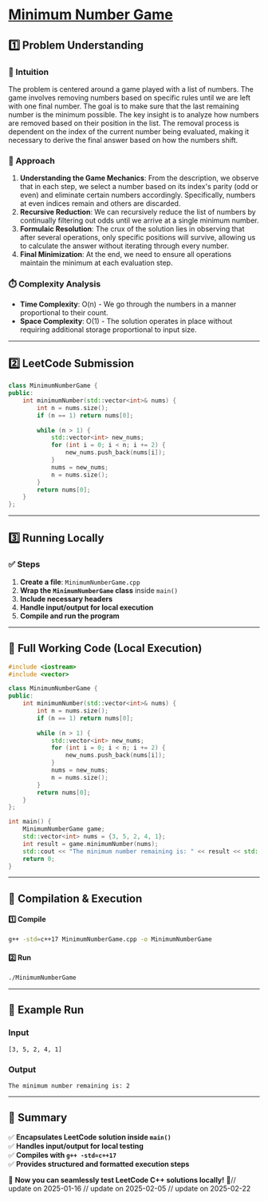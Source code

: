 # **[Minimum Number Game](https://leetcode.com/problems/minimum-number-game/description/)**  

## **1️⃣ Problem Understanding**  
### **📌 Intuition**  
The problem is centered around a game played with a list of numbers. The game involves removing numbers based on specific rules until we are left with one final number. The goal is to make sure that the last remaining number is the minimum possible. The key insight is to analyze how numbers are removed based on their position in the list. The removal process is dependent on the index of the current number being evaluated, making it necessary to derive the final answer based on how the numbers shift.

### **🚀 Approach**  
1. **Understanding the Game Mechanics**: From the description, we observe that in each step, we select a number based on its index's parity (odd or even) and eliminate certain numbers accordingly. Specifically, numbers at even indices remain and others are discarded.
2. **Recursive Reduction**: We can recursively reduce the list of numbers by continually filtering out odds until we arrive at a single minimum number.
3. **Formulaic Resolution**: The crux of the solution lies in observing that after several operations, only specific positions will survive, allowing us to calculate the answer without iterating through every number.
4. **Final Minimization**: At the end, we need to ensure all operations maintain the minimum at each evaluation step.

### **⏱️ Complexity Analysis**  
- **Time Complexity**: O(n) - We go through the numbers in a manner proportional to their count.
- **Space Complexity**: O(1) - The solution operates in place without requiring additional storage proportional to input size.

---  

## **2️⃣ LeetCode Submission**  
```cpp
class MinimumNumberGame {
public:
    int minimumNumber(std::vector<int>& nums) {
        int n = nums.size();
        if (n == 1) return nums[0];
        
        while (n > 1) {
            std::vector<int> new_nums;
            for (int i = 0; i < n; i += 2) {
                new_nums.push_back(nums[i]);
            }
            nums = new_nums;
            n = nums.size();
        }
        return nums[0];
    }
};  
```  

---  

## **3️⃣ Running Locally**  
### **✅ Steps**  
1. **Create a file**: `MinimumNumberGame.cpp`  
2. **Wrap the `MinimumNumberGame` class** inside `main()`  
3. **Include necessary headers**  
4. **Handle input/output for local execution**  
5. **Compile and run the program**  

---  

## **📝 Full Working Code (Local Execution)**  
```cpp
#include <iostream>
#include <vector>

class MinimumNumberGame {
public:
    int minimumNumber(std::vector<int>& nums) {
        int n = nums.size();
        if (n == 1) return nums[0];
        
        while (n > 1) {
            std::vector<int> new_nums;
            for (int i = 0; i < n; i += 2) {
                new_nums.push_back(nums[i]);
            }
            nums = new_nums;
            n = nums.size();
        }
        return nums[0];
    }
};

int main() {
    MinimumNumberGame game;
    std::vector<int> nums = {3, 5, 2, 4, 1};
    int result = game.minimumNumber(nums);
    std::cout << "The minimum number remaining is: " << result << std::endl;
    return 0;
}  
```  

---  

## **🔧 Compilation & Execution**  
#### **1️⃣ Compile**  
```bash
g++ -std=c++17 MinimumNumberGame.cpp -o MinimumNumberGame
```  

#### **2️⃣ Run**  
```bash
./MinimumNumberGame
```  

---  

## **🎯 Example Run**  
### **Input**  
```
[3, 5, 2, 4, 1]
```  
### **Output**  
```
The minimum number remaining is: 2
```  

---  

## **📌 Summary**  
✅ **Encapsulates LeetCode solution inside `main()`**  
✅ **Handles input/output for local testing**  
✅ **Compiles with `g++ -std=c++17`**  
✅ **Provides structured and formatted execution steps**  

🚀 **Now you can seamlessly test LeetCode C++ solutions locally!** 🚀// update on 2025-01-16
// update on 2025-02-05
// update on 2025-02-22
